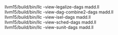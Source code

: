  llvm15/build/bin/llc -view-legalize-dags madd.ll  
 llvm15/build/bin/llc -view-dag-combine2-dags madd.ll  
 llvm15/build/bin/llc -view-isel-dags madd.ll  
 llvm15/build/bin/llc -view-sched-dags madd.ll  
 llvm15/build/bin/llc -view-sunit-dags madd.ll  
